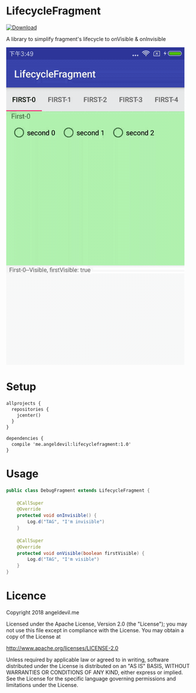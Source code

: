 # LifecycleFragment

[ ![Download](https://api.bintray.com/packages/angeldevil/Maven/LifecycleFragment/images/download.svg) ](https://bintray.com/angeldevil/Maven/LifecycleFragment/_latestVersion)

A library to simplify fragment's lifecycle to onVisible &amp; onInvisible

![](art/lifecyclefragment.gif)

Setup
========

```
allprojects {
  repositories {
    jcenter()
  }
}
```

```
dependencies {
  compile 'me.angeldevil:lifecyclefragment:1.0'
}
```

Usage
========

```java
public class DebugFragment extends LifecycleFragment {

    @CallSuper
    @Override
    protected void onInvisible() {
        Log.d("TAG", "I'm invisible")
    }

    @CallSuper
    @Override
    protected void onVisible(boolean firstVisible) {
        Log.d("TAG", "I'm visible")
    }
}
```

Licence
=========

Copyright 2018 angeldevil.me

Licensed under the Apache License, Version 2.0 (the "License");
you may not use this file except in compliance with the License.
You may obtain a copy of the License at

   http://www.apache.org/licenses/LICENSE-2.0

Unless required by applicable law or agreed to in writing, software
distributed under the License is distributed on an "AS IS" BASIS,
WITHOUT WARRANTIES OR CONDITIONS OF ANY KIND, either express or implied.
See the License for the specific language governing permissions and
limitations under the License.
